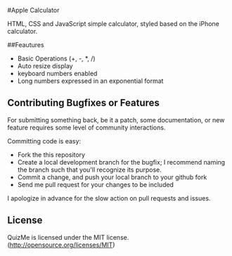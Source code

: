 #Apple Calculator 

HTML, CSS and JavaScript simple calculator, styled based on the iPhone calculator.

##Feautures

- Basic Operations (+, -, *, /)
- Auto resize display
- keyboard numbers enabled
- Long numbers expressed in an exponential format

## Contributing Bugfixes or Features

For submitting something back, be it a patch, some documentation, or new feature requires some level of
community interactions.

Committing code is easy:

- Fork the this repository
- Create a local development branch for the bugfix; I recommend naming the branch such that you'll
  recognize its purpose.
- Commit a change, and push your local branch to your github fork
- Send me pull request for your changes to be included

I apologize in advance for the slow action on pull requests and issues.

## License
QuizMe is licensed under the MIT license. (http://opensource.org/licenses/MIT)